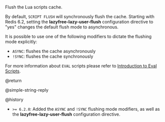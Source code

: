 Flush the Lua scripts cache.

By default, `SCRIPT FLUSH` will synchronously flush the cache.
Starting with Redis 6.2, setting the **lazyfree-lazy-user-flush** configuration directive to "yes" changes the default flush mode to asynchronous.

It is possible to use one of the following modifiers to dictate the flushing mode explicitly:

* `ASYNC`: flushes the cache asynchronously
* `!SYNC`: flushes the cache synchronously

For more information about `EVAL` scripts please refer to [Introduction to Eval Scripts](/topics/eval-intro).

@return

@simple-string-reply

@history

* `>= 6.2.0`: Added the `ASYNC` and `!SYNC` flushing mode modifiers, as well as the  **lazyfree-lazy-user-flush** configuration directive.
